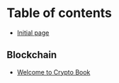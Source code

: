 # Table of contents

* [Initial page](README.md)

## Blockchain

* [Welcome to Crypto Book](blockchain/untitled.md)

